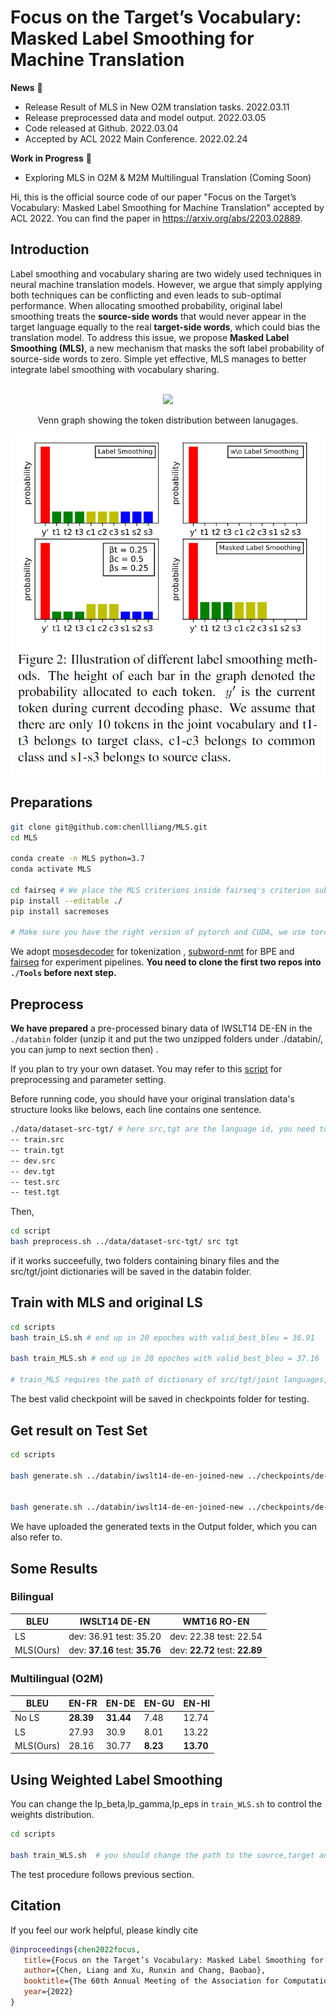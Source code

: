 # Focus on the Target’s Vocabulary: Masked Label Smoothing for Machine Translation
**News** 🚩
- Release Result of MLS in New O2M translation tasks. 2022.03.11
- Release preprocessed data and model output. 2022.03.05
- Code released at Github. 2022.03.04
- Accepted by ACL 2022 Main Conference. 2022.02.24

**Work in Progress** 🚩
- Exploring MLS in O2M & M2M Multilingual Translation (Coming Soon)

Hi, this is the official source code of our paper "Focus on the Target’s Vocabulary: Masked Label Smoothing for Machine Translation" accepted by ACL 2022. You can find the paper in https://arxiv.org/abs/2203.02889.



## Introduction


Label smoothing and vocabulary sharing are two widely used techniques in neural machine translation models. However, we argue that simply applying both techniques can be conflicting and even leads to sub-optimal performance. When allocating smoothed probability, original label smoothing treats the **source-side words** that would never appear in the target language equally to the real **target-side words**, which could bias the translation model. To address this issue, we propose **Masked Label Smoothing (MLS)**, a new mechanism that masks the soft label probability of source-side words to zero. Simple yet effective, MLS manages to better integrate label smoothing with vocabulary sharing. 


<br>

<div align=center>
<img width="600" src="./venn.png"/>
  
 Venn graph showing the token distribution between lanugages.
</div>




<div align=center>
<img width="600" src="./bars.png"/>
</div>




## Preparations

```bash
git clone git@github.com:chenllliang/MLS.git
cd MLS

conda create -n MLS python=3.7
conda activate MLS

cd fairseq # We place the MLS criterions inside fairseq's criterion sub-folder, you can find them there.
pip install --editable ./
pip install sacremoses

# Make sure you have the right version of pytorch and CUDA, we use torch 1.10+cu113

```

We adopt [mosesdecoder](https://github.com/moses-smt/mosesdecoder) for tokenization , [subword-nmt](https://github.com/rsennrich/subword-nmt) for BPE and [fairseq](https://github.com/pytorch/fairseq) for experiment pipelines. **You need to clone the first two repos into `./Tools` before next step.**




## Preprocess

**We have prepared** a pre-processed binary data of IWSLT14 DE-EN in the `./databin` folder (unzip it and put the two unzipped folders under ./databin/, you can jump to next section then) .


If you plan to try your own dataset. You may refer to this [script](https://github.com/chenllliang/MLS/blob/main/scripts/preprocess.sh) for preprocessing and parameter setting.

Before running code, you should have your original translation data's structure looks like belows, each line contains one sentence.

```bash
./data/dataset-src-tgt/ # here src,tgt are the language id, you need to change them to your own languages, like en,zh,ro,de ...
-- train.src
-- train.tgt
-- dev.src
-- dev.tgt
-- test.src
-- test.tgt
```
Then,

```bash
cd script
bash preprocess.sh ../data/dataset-src-tgt/ src tgt
```

if it works succeefully, two folders containing binary files and the src/tgt/joint dictionaries will be saved in the databin folder.



## Train with MLS and original LS 


```bash
cd scripts
bash train_LS.sh # end up in 20 epoches with valid_best_bleu = 36.91

bash train_MLS.sh # end up in 20 epoches with valid_best_bleu = 37.16

# train_MLS requires the path of dictionary of src/tgt/joint languages, which are together generated by the preprocess script.
```

The best valid checkpoint will be saved in checkpoints folder for testing.


## Get result on Test Set 

```bash
cd scripts

bash generate.sh ../databin/iwslt14-de-en-joined-new ../checkpoints/de-en-LS-0.1 ../Output/de-en-ls-0.1.out # get BLEU4 = 35.20


bash generate.sh ../databin/iwslt14-de-en-joined-new ../checkpoints/de-en-MLS-0.1 ../Output/de-en-mls-0.1.out # get BLEU4 = 35.76
```
We have uploaded the generated texts in the Output folder, which you can also refer to.

## Some Results 

### Bilingual

| BLEU  |  IWSLT14 DE-EN  | WMT16 RO-EN  |
|  ----  | ----  |----  |
| LS  | dev: 36.91 test: 35.20 |dev: 22.38 test: 22.54 |
| MLS(Ours)  | dev: **37.16** test: **35.76** |dev: **22.72** test: **22.89**  |

### Multilingual (O2M)

| BLEU  |  EN-FR  | EN-DE  | EN-GU | EN-HI |
|  ----  | ----  | ----  | ----  | ----  |
| No LS | **28.39** | **31.44**| 7.48 | 12.74 |
| LS | 27.93 | 30.9 | 8.01 | 13.22 |
| MLS(Ours)  | 28.16 | 30.77 | **8.23** | **13.70** |



## Using Weighted Label Smoothing

You can change the lp_beta,lp_gamma,lp_eps in `train_WLS.sh` to control the weights distribution.

```bash
cd scripts

bash train_WLS.sh  # you should change the path to the source,target and joined vocabulary individually

```

The test procedure follows previous section.

## Citation
If you feel our work helpful, please kindly cite

```bib
@inproceedings{chen2022focus,
   title={Focus on the Target’s Vocabulary: Masked Label Smoothing for Machine Translation},
   author={Chen, Liang and Xu, Runxin and Chang, Baobao},
   booktitle={The 60th Annual Meeting of the Association for Computational Linguistics},
   year={2022}
}
```
